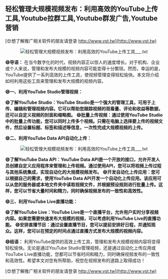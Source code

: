 ## **轻松管理大规模视频发布：利用高效的YouTube上传工具,Youtube拉群工具,Youtube群发广告,Youtube营销**

[😍想了解推广相关软件的朋友请登录 http://www.vst.tw](http://www.vst.tw)

 <center><img src="https://vst.tw/MP4/tuiguang/png/2.png" alt="轻松管理大规模视频发布：利用高效的YouTube上传工具___.txt"></center>

**😄导语：**
在当今数字化的时代，视频内容正以惊人的速度增长。对于机构、企业或个人来说，管理和发布大规模的视频内容可能变得十分繁琐。然而，幸运的是，YouTube提供了一系列高效的上传工具，使视频管理变得轻松愉快。本文将介绍如何利用这些工具来管理和发布大规模的视频内容。

**😄一、利用YouTube Studio管理视频：**

**😄了解YouTube Studio：YouTube Studio是一个强大的管理工具，可用于上传、编辑和管理视频内容。它可以帮助您跟踪视频的观看量、评论和收益等数据，还可以自定义视频的封面和缩略图。**
**😄批量上传视频：通过使用YouTube Studio中的批量上传功能，您可以同时上传多个视频。只需在电脑上选择要上传的视频文件，然后设置标题、标签和描述等信息，一次性完成大规模视频的上传。**

**😄二、利用YouTube Data API自动化上传：**

 <center><img src="https://vst.tw/MP4/tuiguang/png/2.png" alt="轻松管理大规模视频发布：利用高效的YouTube上传工具___.txt"></center>

**😄了解YouTube Data API：YouTube Data API是一个开放的接口，允许开发人员创建自定义应用程序来管理和上传视频。通过使用API，您可以将视频上传过程与其他系统集成，实现自动化的大规模视频发布。**
**😄开发自动化上传应用：您可以根据自己的需求，使用YouTube Data API开发一个自动化上传应用。该应用可以从您的服务器或本地文件夹中读取视频文件，并根据预设规则进行批量上传。这样，您可以节省大量时间和精力，同时确保视频发布的一致性和高效性。**

**😄三、利用YouTube Live直播功能：**

**😄了解YouTube Live：YouTube Live是一个直播平台，允许用户实时分享视频内容。如果您需要快速发布大规模的视频，可以考虑利用YouTube Live的直播功能。**
**😄安排直播节目：通过设置直播节目，您可以提前安排好日程，并通知观众。这样，您可以在预定的时间点通过直播方式发布大规模的视频内容。**

**😄结语：**
利用YouTube提供的高效上传工具，管理和发布大规模视频内容将变得轻松愉快。无论是通过YouTube Studio管理视频，还是通过自动化上传应用或YouTube Live直播功能，您都可以节省时间和精力，同时确保视频发布的一致性和高效性。希望本文对您有所帮助，祝您在视频发布的道路上取得成功！

[😍想了解推广相关软件的朋友请登录 http://www.vst.tw](http://www.vst.tw)



